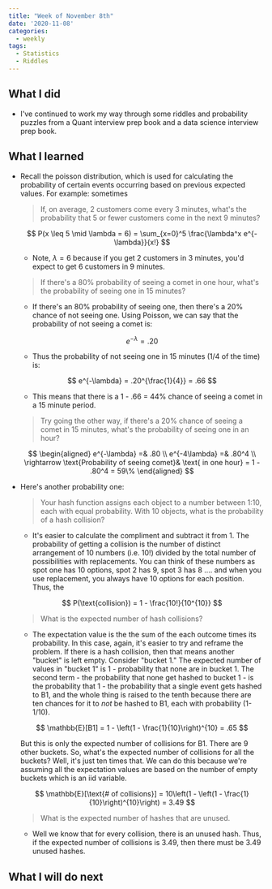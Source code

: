 ```yaml
---
title: "Week of November 8th"
date: '2020-11-08'
categories:
  - weekly
tags:
  - Statistics
  - Riddles
---
```


## What I did

- I've continued to work my way through some riddles and probability puzzles from a Quant interview prep book and a data science interview prep book.

## What I learned

- Recall the poisson distribution, which is used for calculating the probability of certain events occurring based on previous expected values. For example: sometimes

    > If, on average, 2 customers come every 3 minutes, what's the probability that 5 or fewer customers come in the next 9 minutes?

    $$
    P(x \leq 5 \mid \lambda = 6) = \sum_{x=0}^5 \frac{\lambda^x e^{-\lambda}}{x!}
    $$

    - Note, $\lambda = 6$ because if you get 2 customers in 3 minutes, you'd expect to get 6 customers in 9 minutes.

    > If there's a 80% probability of seeing a comet in one hour, what's the probability of seeing one in 15 minutes?

    - If there's an 80% probability of seeing one, then there's a 20% chance of not seeing one. Using Poisson, we can say that the probability of not seeing a comet is:

    $$
    e^{-\lambda} = .20
    $$

    - Thus the probability of not seeing one in 15 minutes (1/4 of the time) is:

    $$
    e^{-\lambda} = .20^{\frac{1}{4}} = .66
    $$

    - This means that there is a 1 - .66 = 44% chance of seeing a comet in a 15 minute period.

    > Try going the other way, if there's a 20% chance of seeing a comet in 15 minutes, what's the probability of seeing one in an hour?

    $$
    \begin{aligned}
    e^{-\lambda} =& .80 \\
    e^{-4\lambda} =& .80^4 \\
    \rightarrow \text{Probability of seeing comet}& \text{ in one hour} = 1 - .80^4 = 59\%
    \end{aligned}
    $$

- Here's another probability one:
  > Your hash function assigns each object to a number between 1:10, each with equal probability. With 10 objects, what is the probability of a hash collision?

    - It's easier to calculate the compliment and subtract it from 1. The probability of getting a collision is the number of distinct arrangement of 10 numbers (i.e. 10!) divided by the total number of possibilities with replacements. You can think of these numbers as spot one has 10 options, spot 2 has 9, spot 3 has 8 .... and when you use replacement, you always have 10 options for each position. Thus, the

    $$
    P(\text{collision}) = 1 - \frac{10!}{10^{10}}
    $$

  > What is the expected number of hash collisions?
  
    - The expectation value is the the sum of the each outcome times its probability. In this case, again, it's easier to try and reframe the problem. If there is a hash collision, then that means another "bucket" is left empty. Consider "bucket 1." The expected number of values in "bucket 1" is 1 - probability that none are in bucket 1. The second term - the probability that none get hashed to bucket 1 - is the probability that 1 - the probability that a single event gets hashed to B1, and the whole thing is raised to the tenth because there are ten chances for it to *not* be hashed to B1, each with probability (1-1/10).

    $$
    \mathbb{E}[B1] = 1 - \left(1 - \frac{1}{10}\right)^{10} = .65
    $$

    But this is only the expected number of collisions for B1. There are 9 other buckets. So, what's the expected number of collisions for all the buckets? Well, it's just ten times that. We can do this because we're assuming all the expectation values are based on the number of empty buckets which is an iid variable.

    $$
    \mathbb{E}[\text{# of collisions}] = 10\left(1 - \left(1 - \frac{1}{10}\right)^{10}\right) = 3.49
    $$

  > What is the expected number of hashes that are unused.

  - Well we know that for every collision, there is an unused hash. Thus, if the expected number of collisions is 3.49, then there must be 3.49 unused hashes.

## What I will do next
